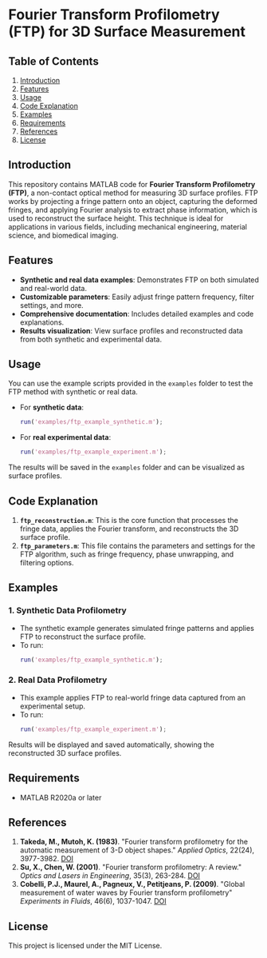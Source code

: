 # Fourier Transform Profilometry (FTP) for 3D Surface Measurement

## Table of Contents
1. [Introduction](#introduction)
2. [Features](#features)
3. [Usage](#usage)
4. [Code Explanation](#code-explanation)
5. [Examples](#examples)
6. [Requirements](#requirements)
7. [References](#references)
8. [License](#license)

## Introduction

This repository contains MATLAB code for **Fourier Transform Profilometry (FTP)**, a non-contact optical method for measuring 3D surface profiles. FTP works by projecting a fringe pattern onto an object, capturing the deformed fringes, and applying Fourier analysis to extract phase information, which is used to reconstruct the surface height. This technique is ideal for applications in various fields, including mechanical engineering, material science, and biomedical imaging.

## Features

- **Synthetic and real data examples**: Demonstrates FTP on both simulated and real-world data.
- **Customizable parameters**: Easily adjust fringe pattern frequency, filter settings, and more.
- **Comprehensive documentation**: Includes detailed examples and code explanations.
- **Results visualization**: View surface profiles and reconstructed data from both synthetic and experimental data.

## Usage

You can use the example scripts provided in the `examples` folder to test the FTP method with synthetic or real data.

- For **synthetic data**:
    ```matlab
    run('examples/ftp_example_synthetic.m');
    ```

- For **real experimental data**:
    ```matlab
    run('examples/ftp_example_experiment.m');
    ```

The results will be saved in the `examples` folder and can be visualized as surface profiles.

## Code Explanation

1. **`ftp_reconstruction.m`**: This is the core function that processes the fringe data, applies the Fourier transform, and reconstructs the 3D surface profile.
2. **`ftp_parameters.m`**: This file contains the parameters and settings for the FTP algorithm, such as fringe frequency, phase unwrapping, and filtering options.


## Examples

### 1. **Synthetic Data Profilometry**
   - The synthetic example generates simulated fringe patterns and applies FTP to reconstruct the surface profile.
   - To run: 
     ```matlab
     run('examples/ftp_example_synthetic.m');
     ```

### 2. **Real Data Profilometry**
   - This example applies FTP to real-world fringe data captured from an experimental setup.
   - To run: 
     ```matlab
     run('examples/ftp_example_experiment.m');
     ```

Results will be displayed and saved automatically, showing the reconstructed 3D surface profiles.

## Requirements

- MATLAB R2020a or later

## References

1. **Takeda, M., Mutoh, K. (1983)**. "Fourier transform profilometry for the automatic measurement of 3-D object shapes." *Applied Optics*, 22(24), 3977-3982. [DOI](https://doi.org/10.1364/AO.22.003977)
2. **Su, X., Chen, W. (2001)**. "Fourier transform profilometry: A review." *Optics and Lasers in Engineering*, 35(3), 263-284. [DOI](https://doi.org/10.1016/S0143-8166(01)00023-9)
3. **Cobelli, P.J., Maurel, A., Pagneux, V., Petitjeans, P. (2009)**. "Global measurement of water waves by Fourier transform profilometry" *Experiments in Fluids*, 46(6), 1037-1047. [DOI](https://doi.org/10.1007/s00348-009-0611-z)

## License

This project is licensed under the MIT License.
